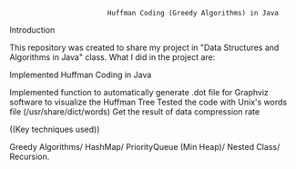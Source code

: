                             Huffman Coding (Greedy Algorithms) in Java


Introduction

This repository was created to share my project in "Data Structures and Algorithms in Java" class.
What I did in the project are:

Implemented Huffman Coding in Java

Implemented function to automatically generate .dot file for Graphviz software to visualize the Huffman Tree
Tested the code with Unix's words file (/usr/share/dict/words)
Get the result of data compression rate


((Key techniques used))

Greedy Algorithms/
HashMap/
PriorityQueue (Min Heap)/
Nested Class/
Recursion.
